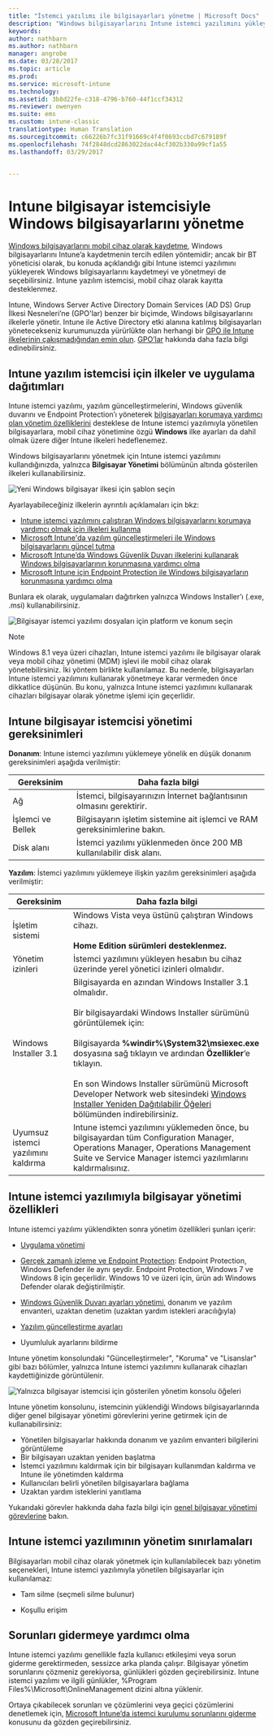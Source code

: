 ```yaml
---
title: "İstemci yazılımı ile bilgisayarları yönetme | Microsoft Docs"
description: "Windows bilgisayarlarını Intune istemci yazılımını yükleyerek yönetin."
keywords: 
author: nathbarn
ms.author: nathbarn
manager: angrobe
ms.date: 03/28/2017
ms.topic: article
ms.prod: 
ms.service: microsoft-intune
ms.technology: 
ms.assetid: 3b8d22fe-c318-4796-b760-44f1ccf34312
ms.reviewer: owenyen
ms.suite: ems
ms.custom: intune-classic
translationtype: Human Translation
ms.sourcegitcommit: c66226b7fc31f91669c4f4f0693ccbd7c679189f
ms.openlocfilehash: 74f2848dcd2863022dac44cf302b330a99cf1a55
ms.lasthandoff: 03/29/2017


---
```


# <a name="manage-windows-pcs-with-intune-pc-client-software"></a>Intune bilgisayar istemcisiyle Windows bilgisayarlarını yönetme
[Windows bilgisayarlarını mobil cihaz olarak kaydetme](set-up-windows-device-management-with-microsoft-intune.md), Windows bilgisayarlarını Intune’a kaydetmenin tercih edilen yöntemidir; ancak bir BT yöneticisi olarak, bu konuda açıklandığı gibi Intune istemci yazılımını yükleyerek Windows bilgisayarlarını kaydetmeyi ve yönetmeyi de seçebilirsiniz. Intune yazılım istemcisi, mobil cihaz olarak kayıtta desteklenmez.

Intune, Windows Server Active Directory Domain Services (AD DS) Grup İlkesi Nesneleri’ne (GPO'lar) benzer bir biçimde, Windows bilgisayarlarını ilkelerle yönetir. Intune ile Active Directory etki alanına katılmış bilgisayarları yönetecekseniz kurumunuzda yürürlükte olan herhangi bir [GPO ile Intune ilkelerinin çakışmadığından emin olun](resolve-gpo-and-microsoft-intune-policy-conflicts.md). [GPO’lar](https://technet.microsoft.com/library/hh147307.aspx) hakkında daha fazla bilgi edinebilirsiniz.

## <a name="policies-and-app-deployments-for-the-intune-software-client"></a>Intune yazılım istemcisi için ilkeler ve uygulama dağıtımları

Intune istemci yazılımı, yazılım güncelleştirmelerini, Windows güvenlik duvarını ve Endpoint Protection’ı yöneterek [bilgisayarları korumaya yardımcı olan yönetim özelliklerini](policies-to-protect-windows-pcs-in-microsoft-intune.md) desteklese de Intune istemci yazılımıyla yönetilen bilgisayarlara, mobil cihaz yönetimine özgü **Windows** ilke ayarları da dahil olmak üzere diğer Intune ilkeleri hedeflenemez.

Windows bilgisayarlarını yönetmek için Intune istemci yazılımını kullandığınızda, yalnızca **Bilgisayar Yönetimi** bölümünün altında gösterilen ilkeleri kullanabilirsiniz.

  ![Yeni Windows bilgisayar ilkesi için şablon seçin](../media/select-template-for-pc-policy.png)

Ayarlayabileceğiniz ilkelerin ayrıntılı açıklamaları için bkz:

- [Intune istemci yazılımını çalıştıran Windows bilgisayarlarını korumaya yardımcı olmak için ilkeleri kullanma](https://docs.microsoft.com/intune/deploy-use/policies-to-protect-windows-pcs-in-microsoft-intune)
- [Microsoft Intune'da yazılım güncelleştirmeleri ile Windows bilgisayarlarını güncel tutma](https://docs.microsoft.com/intune/deploy-use/keep-windows-pcs-up-to-date-with-software-updates-in-microsoft-intune)
- [Microsoft Intune’da Windows Güvenlik Duvarı ilkelerini kullanarak Windows bilgisayarlarının korunmasına yardımcı olma](https://docs.microsoft.com/intune/deploy-use/help-protect-windows-pcs-using-windows-firewall-policies-in-microsoft-intune)
- [Microsoft Intune için Endpoint Protection ile Windows bilgisayarların korunmasına yardımcı olma](https://docs.microsoft.com/intune/deploy-use/help-secure-windows-pcs-with-endpoint-protection-for-microsoft-intune)

Bunlara ek olarak, uygulamaları dağıtırken yalnızca Windows Installer’ı (.exe, .msi) kullanabilirsiniz.

  ![Bilgisayar istemci yazılımı dosyaları için platform ve konum seçin](../media/select-platform-of-software-files-for-pc-agent.png)

> [!NOTE]
> Windows 8.1 veya üzeri cihazları, Intune istemci yazılımı ile bilgisayar olarak veya mobil cihaz yönetimi (MDM) işlevi ile mobil cihaz olarak yönetebilirsiniz. İki yöntem birlikte kullanılamaz. Bu nedenle, bilgisayarları Intune istemci yazılımını kullanarak yönetmeye karar vermeden önce dikkatlice düşünün. Bu konu, yalnızca Intune istemci yazılımını kullanarak cihazları bilgisayar olarak yönetme işlemi için geçerlidir.

## <a name="requirements-for-intune-pc-client-management"></a>Intune bilgisayar istemcisi yönetimi gereksinimleri

**Donanım**: Intune istemci yazılımını yüklemeye yönelik en düşük donanım gereksinimleri aşağıda verilmiştir:

|Gereksinim|Daha fazla bilgi|
|---------------|--------------------|
|Ağ|İstemci, bilgisayarınızın İnternet bağlantısının olmasını gerektirir.|
|İşlemci ve Bellek|Bilgisayarın işletim sistemine ait işlemci ve RAM gereksinimlerine bakın.|
|Disk alanı|İstemci yazılımı yüklenmeden önce 200 MB kullanılabilir disk alanı.|

**Yazılım**: İstemci yazılımını yüklemeye ilişkin yazılım gereksinimleri aşağıda verilmiştir:

|Gereksinim|Daha fazla bilgi|
|---------------|--------------------|
|İşletim sistemi | Windows Vista veya üstünü çalıştıran Windows cihazı. </br></br>**Home Edition sürümleri desteklenmez.**|
|Yönetim izinleri|İstemci yazılımını yükleyen hesabın bu cihaz üzerinde yerel yönetici izinleri olmalıdır.|
|Windows Installer 3.1|Bilgisayarda en azından Windows Installer 3.1 olmalıdır.<br /><br />Bir bilgisayardaki Windows Installer sürümünü görüntülemek için:<br /><br />  Bilgisayarda **%windir%\System32\msiexec.exe** dosyasına sağ tıklayın ve ardından **Özellikler**’e tıklayın.<br /><br />En son Windows Installer sürümünü Microsoft Developer Network web sitesindeki [Windows Installer Yeniden Dağıtılabilir Öğeleri](http://go.microsoft.com/fwlink/?LinkID=234258) bölümünden indirebilirsiniz.|
|Uyumsuz istemci yazılımını kaldırma|Intune istemci yazılımını yüklemeden önce, bu bilgisayardan tüm Configuration Manager, Operations Manager, Operations Management Suite ve Service Manager istemci yazılımlarını kaldırmalısınız.|

## <a name="computer-management-capabilities-with-the-intune-client-software"></a>Intune istemci yazılımıyla bilgisayar yönetimi özellikleri

Intune istemci yazılımı yüklendikten sonra yönetim özellikleri şunları içerir:

- [Uygulama yönetimi](deploy-apps-in-microsoft-intune.md)

- [Gerçek zamanlı izleme ve Endpoint Protection](help-secure-windows-pcs-with-endpoint-protection-for-microsoft-intune.md): Endpoint Protection, Windows Defender ile aynı şeydir. Endpoint Protection, Windows 7 ve Windows 8 için geçerlidir. Windows 10 ve üzeri için, ürün adı Windows Defender olarak değiştirilmiştir.

- [Windows Güvenlik Duvarı ayarları yönetimi](help-protect-windows-pcs-using-windows-firewall-policies-in-microsoft-intune.md), donanım ve yazılım envanteri, uzaktan denetim (uzaktan yardım istekleri aracılığıyla)

- [Yazılım güncelleştirme ayarları](keep-windows-pcs-up-to-date-with-software-updates-in-microsoft-intune.md)

- Uyumluluk ayarlarını bildirme

Intune yönetim konsolundaki "Güncelleştirmeler", "Koruma" ve "Lisanslar" gibi bazı bölümler, yalnızca Intune istemci yazılımını kullanarak cihazları kaydettiğinizde görüntülenir.

  ![Yalnızca bilgisayar istemcisi için gösterilen yönetim konsolu öğeleri](../media/admin-console-settings-only-for-pc-agent.png)

Intune yönetim konsolunu, istemcinin yüklendiği Windows bilgisayarlarında diğer genel bilgisayar yönetimi görevlerini yerine getirmek için de kullanabilirsiniz:

-   Yönetilen bilgisayarlar hakkında donanım ve yazılım envanteri bilgilerini görüntüleme
-   Bir bilgisayarı uzaktan yeniden başlatma
-   İstemci yazılımını kaldırmak için bir bilgisayarı kullanımdan kaldırma ve Intune ile yönetimden kaldırma
-   Kullanıcıları belirli yönetilen bilgisayarlara bağlama
-   Uzaktan yardım isteklerini yanıtlama

Yukarıdaki görevler hakkında daha fazla bilgi için [genel bilgisayar yönetimi görevlerine](common-windows-pc-management-tasks-with-the-microsoft-intune-computer-client.md) bakın.

## <a name="management-limitations-of-the-intune-client-software"></a>Intune istemci yazılımının yönetim sınırlamaları

Bilgisayarları mobil cihaz olarak yönetmek için kullanılabilecek bazı yönetim seçenekleri, Intune istemci yazılımıyla yönetilen bilgisayarlar için kullanılamaz:

-   Tam silme (seçmeli silme bulunur)

-   Koşullu erişim

## <a name="help-with-troubleshooting"></a>Sorunları gidermeye yardımcı olma

Intune istemci yazılımı genellikle fazla kullanıcı etkileşimi veya sorun giderme gerektirmeden, sessizce arka planda çalışır. Bilgisayar yönetim sorunlarını çözmeniz gerekiyorsa, günlükleri gözden geçirebilirsiniz. Intune istemci yazılımı ve ilgili günlükler, %Program Files%\Microsoft\OnlineManagement dizini altına yüklenir.

Ortaya çıkabilecek sorunları ve çözümlerini veya geçici çözümlerini denetlemek için, [Microsoft Intune’da istemci kurulumu sorunlarını giderme](/intune/troubleshoot/troubleshoot-client-setup-in-microsoft-intune) konusunu da gözden geçirebilirsiniz.

